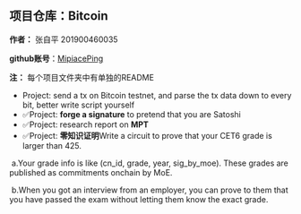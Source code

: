 ## 项目仓库：Bitcoin

**作者：** 张自平 201900460035

**github账号**：[MipiacePing](https://github.com/MipiacePing)

**注：**  每个项目文件夹中有单独的README

- Project: send a tx on Bitcoin testnet, and parse the tx data down to every bit, better write script yourself
- ✅Project: **forge a signature** to pretend that you are Satoshi
- ✅Project: research  report on **MPT**
- ✅Project: **零知识证明**Write a circuit to prove that your CET6 grade is larger than 425.

​		a.Your grade info is like (cn_id, grade, year, sig_by_moe). These grades are published as commitments onchain by MoE.

​		b.When you got an interview from an employer, you can prove to them that you have passed the exam without letting them know the exact grade.



